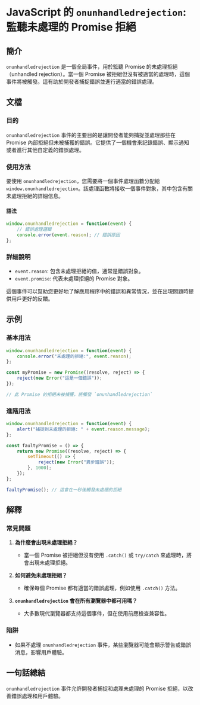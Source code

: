 <!--
Meta Description: # JavaScript 的 `onunhandledrejection`: 監聽未處理的 Promise 拒絕 ## 簡介 `onunhandledrejection` 是一個全局事件，用於監聽 Promise 的未處理拒絕（unhandled rejection）。當一個 Promise 被拒絕...
Meta Keywords: onunhandledrejection, promise, event, javascript, window
-->

# JavaScript 的 `onunhandledrejection`: 監聽未處理的 Promise 拒絕

## 簡介
`onunhandledrejection` 是一個全局事件，用於監聽 Promise 的未處理拒絕（unhandled rejection）。當一個 Promise 被拒絕但沒有被適當的處理時，這個事件將被觸發。這有助於開發者捕捉錯誤並進行適當的錯誤處理。

## 文檔
### 目的
`onunhandledrejection` 事件的主要目的是讓開發者能夠捕捉並處理那些在 Promise 內部拒絕但未被捕獲的錯誤。它提供了一個機會來記錄錯誤、顯示通知或者進行其他自定義的錯誤處理。

### 使用方法
要使用 `onunhandledrejection`，您需要將一個事件處理函數分配給 `window.onunhandledrejection`。該處理函數將接收一個事件對象，其中包含有關未處理拒絕的詳細信息。

#### 語法
```javascript
window.onunhandledrejection = function(event) {
    // 錯誤處理邏輯
    console.error(event.reason); // 錯誤原因
};
```

### 詳細說明
- `event.reason`: 包含未處理拒絕的值，通常是錯誤對象。
- `event.promise`: 代表未處理拒絕的 Promise 對象。

這個事件可以幫助您更好地了解應用程序中的錯誤和異常情況，並在出現問題時提供用戶更好的反饋。

## 示例
### 基本用法
```javascript
window.onunhandledrejection = function(event) {
    console.error("未處理的拒絕:", event.reason);
};

const myPromise = new Promise((resolve, reject) => {
    reject(new Error("這是一個錯誤"));
});

// 此 Promise 的拒絕未被捕獲，將觸發 `onunhandledrejection`
```

### 進階用法
```javascript
window.onunhandledrejection = function(event) {
    alert("捕捉到未處理的拒絕: " + event.reason.message);
};

const faultyPromise = () => {
    return new Promise((resolve, reject) => {
        setTimeout(() => {
            reject(new Error("異步錯誤"));
        }, 1000);
    });
};

faultyPromise(); // 這會在一秒後觸發未處理的拒絕
```

## 解釋
### 常見問題
1. **為什麼會出現未處理拒絕？**
   - 當一個 Promise 被拒絕但沒有使用 `.catch()` 或 `try/catch` 來處理時，將會出現未處理拒絕。

2. **如何避免未處理拒絕？**
   - 確保每個 Promise 都有適當的錯誤處理，例如使用 `.catch()` 方法。

3. **`onunhandledrejection` 會在所有瀏覽器中都可用嗎？**
   - 大多數現代瀏覽器都支持這個事件，但在使用前應檢查兼容性。

### 陷阱
- 如果不處理 `onunhandledrejection` 事件，某些瀏覽器可能會顯示警告或錯誤消息，影響用戶體驗。

## 一句話總結
`onunhandledrejection` 事件允許開發者捕捉和處理未處理的 Promise 拒絕，以改善錯誤處理和用戶體驗。